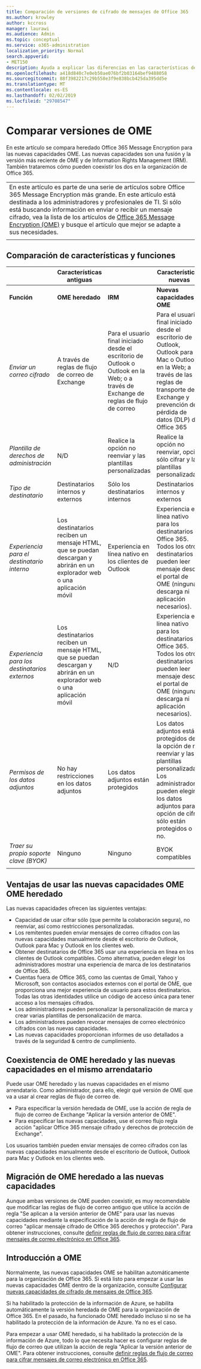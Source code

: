 ```yaml
---
title: Comparación de versiones de cifrado de mensajes de Office 365
ms.author: krowley
author: kccross
manager: laurawi
ms.audience: Admin
ms.topic: conceptual
ms.service: o365-administration
localization_priority: Normal
search.appverid:
- MET150
description: Ayuda a explicar las diferencias en las características de entregar con distintas versiones de Office 365 Message Encryption, así como el modo en los dos continuarán para que funcionen conjuntamente.
ms.openlocfilehash: a418d840c7e0eb50ae076bf2b03164bef9488058
ms.sourcegitcommit: 88f3982217c29b558e3f9e838bcb425da395dd5e
ms.translationtype: MT
ms.contentlocale: es-ES
ms.lasthandoff: 02/02/2019
ms.locfileid: "29708547"
---
```

# <a name="compare-versions-of-ome"></a>Comparar versiones de OME

En este artículo se compara heredado Office 365 Message Encryption para las nuevas capacidades OME. Las nuevas capacidades son una fusión y la versión más reciente de OME y de Information Rights Management (IRM). También trataremos cómo pueden coexistir los dos en la organización de Office 365.

||
|:-----|
|En este artículo es parte de una serie de artículos sobre Office 365 Message Encryption más grande. En este artículo está destinada a los administradores y profesionales de TI. Si sólo está buscando información en enviar o recibir un mensaje cifrado, vea la lista de los artículos de [Office 365 Message Encryption (OME)](ome.md) y busque el artículo que mejor se adapte a sus necesidades. |
||

## <a name="side-by-side-comparison-of-features-and-capabilities"></a>Comparación de características y funciones

|                                   |Características antiguas       |                   |Características nuevas              |
|-----------------------------------|-------------------|-------------------|--------------------------|
|**Función**                     | **OME heredado**    | **IRM**           | **Nuevas capacidades OME** |
|*Enviar un correo cifrado*        |A través de reglas de flujo de correo de Exchange|Para el usuario final iniciado desde el escritorio de Outlook o Outlook en la Web; o a través de Exchange de reglas de flujo de correo|Para el usuario final iniciado desde el escritorio de Outlook, Outlook para Mac o Outlook en la Web; a través de las reglas de transporte de Exchange y prevención de pérdida de datos (DLP) de Office 365|
|*Plantilla de derechos de administración*       |   N/D      |Realice la opción no reenviar y las plantillas personalizadas|Realice la opción no reenviar, opción sólo cifrar y las plantillas personalizadas|
|*Tipo de destinatario*                   |Destinatarios internos y externos|Sólo los destinatarios internos         |Destinatarios internos y externos|
|*Experiencia para el destinatario interno*|Los destinatarios reciben un mensaje HTML, que se puedan descargan y abrirán en un explorador web o una aplicación móvil|Experiencia en línea nativo en los clientes de Outlook|Experiencia en línea nativo para los destinatarios de Office 365. Todos los otros destinatarios pueden leer mensaje desde el portal de OME (ninguna descarga ni aplicación necesarios).|
|*Experiencia para los destinatarios externos*|Los destinatarios reciben un mensaje HTML, que se puedan descargan y abrirán en un explorador web o una aplicación móvil|N/D|Experiencia en línea nativo para los destinatarios de Office 365. Todos los otros destinatarios pueden leer mensaje desde el portal de OME (ninguna descarga ni aplicación necesarios).|
|*Permisos de los datos adjuntos*           |No hay restricciones en los datos adjuntos|Los datos adjuntos están protegidos|Los datos adjuntos están protegidos de la opción de no reenviar y las plantillas personalizadas. Los administradores pueden elegir si los datos adjuntos para la opción de cifrar sólo están protegidos o no.|
|*Traer su propio soporte clave (BYOK)*|Ninguno                |Ninguno               |BYOK compatibles          |
||

## <a name="advantages-of-using-the-new-ome-capabilities-over-legacy-ome"></a>Ventajas de usar las nuevas capacidades OME OME heredado

Las nuevas capacidades ofrecen las siguientes ventajas:

- Capacidad de usar cifrar sólo (que permite la colaboración segura), no reenviar, así como restricciones personalizadas.
- Los remitentes pueden enviar mensajes de correo cifrados con las nuevas capacidades manualmente desde el escritorio de Outlook, Outlook para Mac y Outlook en los clientes web.
- Obtener destinatarios de Office 365 usar una experiencia en línea en los clientes de Outlook compatibles. Como alternativa, pueden elegir los administradores mostrar una experiencia de marca de los destinatarios de Office 365.
- Cuentas fuera de Office 365, como las cuentas de Gmail, Yahoo y Microsoft, son contactos asociados externos con el portal de OME, que proporciona una mejor experiencia de usuario para estos destinatarios. Todas las otras identidades utilice un código de acceso única para tener acceso a los mensajes cifrados.
- Los administradores pueden personalizar la personalización de marca y crear varias plantillas de personalización de marca.
- Los administradores pueden revocar mensajes de correo electrónico cifrados con las nuevas capacidades.
- Las nuevas capacidades proporcionan informes de uso detallados a través de la seguridad &amp; centro de cumplimiento.

## <a name="coexistence-of-legacy-ome-and-the-new-capabilities-in-the-same-tenant"></a>Coexistencia de OME heredado y las nuevas capacidades en el mismo arrendatario

Puede usar OME heredado y las nuevas capacidades en el mismo arrendatario. Como administrador, para ello, elegir qué versión de OME que va a usar al crear reglas de flujo de correo de.

- Para especificar la versión heredada de OME, use la acción de regla de flujo de correo de Exchange "Aplicar la versión anterior de OME".
- Para especificar las nuevas capacidades, use el correo flujo regla acción "aplicar Office 365 mensaje cifrado y derechos de protección de Exchange".

Los usuarios también pueden enviar mensajes de correo cifrados con las nuevas capacidades manualmente desde el escritorio de Outlook, Outlook para Mac y Outlook en los clientes web.

## <a name="migrating-from-legacy-ome-to-the-new-capabilities"></a>Migración de OME heredado a las nuevas capacidades

Aunque ambas versiones de OME pueden coexistir, es muy recomendable que modificar las reglas de flujo de correo antiguo que utilice la acción de regla "Se aplican a la versión anterior de OME" para usar las nuevas capacidades mediante la especificación de la acción de regla de flujo de correo "aplicar mensaje cifrado de Office 365 derechos y protección". Para obtener instrucciones, consulte [definir reglas de flujo de correo para cifrar mensajes de correo electrónico en Office 365](define-mail-flow-rules-to-encrypt-email.md).

## <a name="getting-started-with-ome"></a>Introducción a OME

Normalmente, las nuevas capacidades OME se habilitan automáticamente para la organización de Office 365. Si está listo para empezar a usar las nuevas capacidades OME dentro de la organización, consulte [Configurar nuevas capacidades de cifrado de mensajes de Office 365](set-up-new-message-encryption-capabilities.md).

Si ha habilitado la protección de la información de Azure, se habilita automáticamente la versión heredada de OME para la organización de Office 365. En el pasado, ha funcionado OME heredado incluso si no se ha habilitado la protección de la información de Azure. Ya no es el caso.

Para empezar a usar OME heredado, si ha habilitado la protección de la información de Azure, todo lo que necesita hacer es configurar reglas de flujo de correo que utilizan la acción de regla "Aplicar la versión anterior de OME". Para obtener instrucciones, consulte [definir reglas de flujo de correo para cifrar mensajes de correo electrónico en Office 365](define-mail-flow-rules-to-encrypt-email.md).